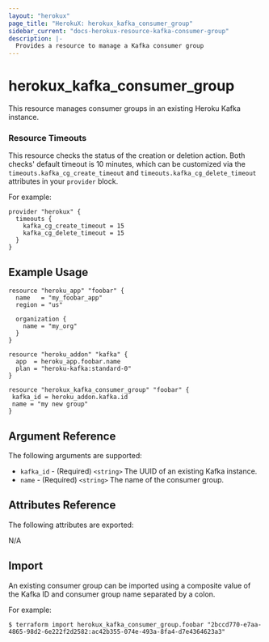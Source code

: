 ```yaml
---
layout: "herokux"
page_title: "HerokuX: herokux_kafka_consumer_group"
sidebar_current: "docs-herokux-resource-kafka-consumer-group"
description: |-
  Provides a resource to manage a Kafka consumer group
---
```


# herokux\_kafka\_consumer\_group

This resource manages consumer groups in an existing Heroku Kafka instance.

### Resource Timeouts
This resource checks the status of the creation or deletion action.
Both checks' default timeout is 10 minutes, which can be customized via the
`timeouts.kafka_cg_create_timeout` and `timeouts.kafka_cg_delete_timeout` attributes in your `provider` block.

For example:

```hcl-terraform
provider "herokux" {
  timeouts {
    kafka_cg_create_timeout = 15
    kafka_cg_delete_timeout = 15
  }
}
```

## Example Usage

```hcl-terraform
resource "heroku_app" "foobar" {
  name   = "my_foobar_app"
  region = "us"

  organization {
    name = "my_org"
  }
}

resource "heroku_addon" "kafka" {
  app  = heroku_app.foobar.name
  plan = "heroku-kafka:standard-0"
}

resource "herokux_kafka_consumer_group" "foobar" {
 kafka_id = heroku_addon.kafka.id
 name = "my new group"
}
```

## Argument Reference

The following arguments are supported:

* `kafka_id` - (Required) `<string>` The UUID of an existing Kafka instance.
* `name` - (Required) `<string>` The name of the consumer group.

## Attributes Reference

The following attributes are exported:

N/A

## Import

An existing consumer group can be imported using a composite value of the Kafka ID and consumer group name
separated by a colon.

For example:

```shell script
$ terraform import herokux_kafka_consumer_group.foobar "2bccd770-e7aa-4865-98d2-6e222f2d2582:ac42b355-074e-493a-8fa4-d7e4364623a3"
```